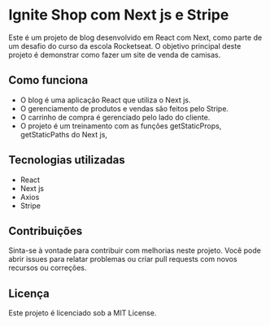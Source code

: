 # Ignite Shop com Next js e Stripe

Este é um projeto de blog desenvolvido em React com Next, como parte de um desafio do curso da escola Rocketseat. O objetivo principal deste projeto é demonstrar como fazer um site de venda de camisas.

## Como funciona

- O blog é uma aplicação React que utiliza o Next js.
- O gerenciamento de produtos e vendas são feitos pelo Stripe.
- O carrinho de compra é gerenciado pelo lado do cliente.
- O projeto é um treinamento com as funções getStaticProps, getStaticPaths do Next js,

## Tecnologias utilizadas

- React
- Next js
- Axios
- Stripe

## Contribuições

Sinta-se à vontade para contribuir com melhorias neste projeto. Você pode abrir issues para relatar problemas ou criar pull requests com novos recursos ou correções.

## Licença

Este projeto é licenciado sob a MIT License.
